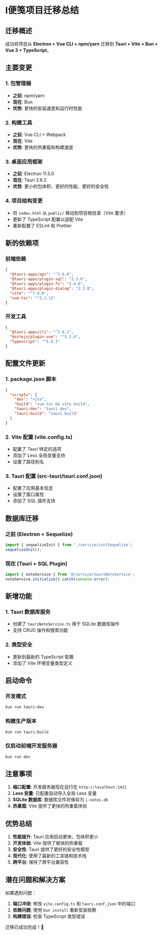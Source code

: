 # I便笺项目迁移总结

## 迁移概述

成功将项目从 **Electron + Vue CLI + npm/yarn** 迁移到 **Tauri + Vite + Bun + Vue 3 + TypeScript**。

## 主要变更

### 1. 包管理器
- **之前**: npm/yarn
- **现在**: Bun
- **优势**: 更快的安装速度和运行时性能

### 2. 构建工具
- **之前**: Vue CLI + Webpack
- **现在**: Vite
- **优势**: 更快的热重载和构建速度

### 3. 桌面应用框架
- **之前**: Electron 11.5.0
- **现在**: Tauri 2.6.2
- **优势**: 更小的包体积、更好的性能、更好的安全性

### 4. 项目结构变更
- 将 `index.html` 从 `public/` 移动到项目根目录（Vite 要求）
- 更新了 TypeScript 配置以适配 Vite
- 重新配置了 ESLint 和 Prettier

## 新的依赖项

### 前端依赖
```json
{
  "@tauri-apps/api": "^2.6.0",
  "@tauri-apps/plugin-sql": "2.3.0",
  "@tauri-apps/plugin-fs": "2.4.0",
  "@tauri-apps/plugin-dialog": "2.3.0",
  "vite": "^7.0.0",
  "vue-tsc": "^2.2.12"
}
```

### 开发工具
```json
{
  "@tauri-apps/cli": "^2.6.2",
  "@vitejs/plugin-vue": "^5.2.4",
  "typescript": "^5.8.3"
}
```

## 配置文件更新

### 1. package.json 脚本
```json
{
  "scripts": {
    "dev": "vite",
    "build": "vue-tsc && vite build",
    "tauri:dev": "tauri dev",
    "tauri:build": "tauri build"
  }
}
```

### 2. Vite 配置 (vite.config.ts)
- 配置了 Tauri 特定的选项
- 添加了 Less 全局变量支持
- 设置了路径别名

### 3. Tauri 配置 (src-tauri/tauri.conf.json)
- 配置了应用基本信息
- 设置了窗口属性
- 添加了 SQL 插件支持

## 数据库迁移

### 之前 (Electron + Sequelize)
```typescript
import { sequelizeInit } from './service/initSequelize';
sequelizeInit();
```

### 现在 (Tauri + SQL Plugin)
```typescript
import { noteService } from '@/service/tauriNoteService';
noteService.initialize().catch(console.error);
```

## 新增功能

### 1. Tauri 数据库服务
- 创建了 `tauriNoteService.ts` 用于 SQLite 数据库操作
- 支持 CRUD 操作和搜索功能

### 2. 类型安全
- 更新到最新的 TypeScript 配置
- 添加了 Vite 环境变量类型定义

## 启动命令

### 开发模式
```bash
bun run tauri:dev
```

### 构建生产版本
```bash
bun run tauri:build
```

### 仅启动前端开发服务器
```bash
bun run dev
```

## 注意事项

1. **端口配置**: 开发服务器现在运行在 `http://localhost:1421`
2. **Less 变量**: 已配置自动导入全局 Less 变量
3. **SQLite 数据库**: 数据库文件将保存为 `i-notes.db`
4. **热重载**: Vite 提供了更快的热重载体验

## 优势总结

1. **性能提升**: Tauri 应用启动更快，包体积更小
2. **开发体验**: Vite 提供了极快的热重载
3. **安全性**: Tauri 提供了更好的安全性模型
4. **现代化**: 使用了最新的工具链和技术栈
5. **跨平台**: 保持了跨平台兼容性

## 潜在问题和解决方案

如果遇到问题：

1. **端口冲突**: 修改 `vite.config.ts` 和 `tauri.conf.json` 中的端口
2. **依赖问题**: 使用 `bun install` 重新安装依赖
3. **构建错误**: 检查 TypeScript 类型错误

迁移已成功完成！🎉
